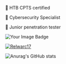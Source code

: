 💎 HTB CPTS certified

💎 Cybersecurity Specialist

💎 Junior penetration tester

<img src="https://tryhackme-badges.s3.amazonaws.com/suljov.png" alt="Your Image Badge" />

[ ![Relwarc17](https://www.hackthebox.eu/badge/image/42767)](https://www.hackthebox.eu/home/users/profile/432163)


![Anurag's GitHub stats](https://github-readme-stats.vercel.app/api?username=suljov&show_icons=true&theme=dracula)


